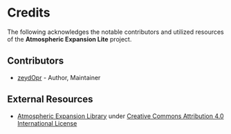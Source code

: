 # Credits
The following acknowledges the notable contributors and utilized resources of the **Atmospheric Expansion Lite** project.

## Contributors
* [zeydOpr](https://github.com/zeydOpr) - Author, Maintainer

## External Resources
* [Atmospheric Expansion Library](https://github.com/bthnuzld/Atmospheric_Expansion_Lib) under [Creative Commons Attribution 4.0 International License](https://creativecommons.org/licenses/by/4.0/)
